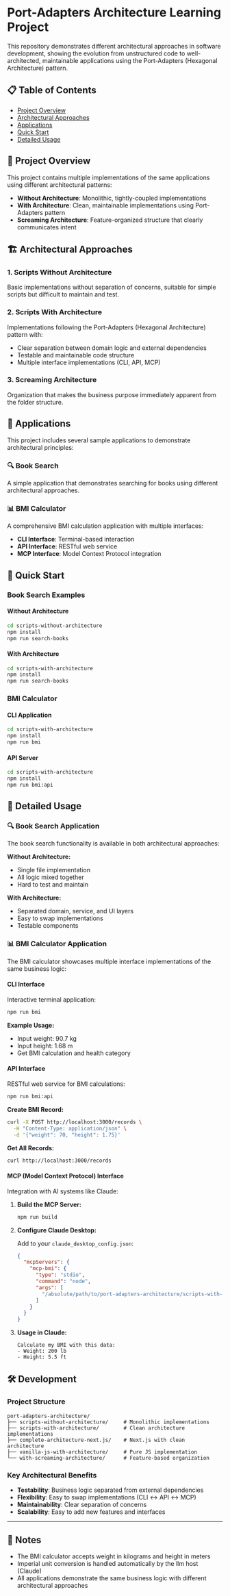 # Port-Adapters Architecture Learning Project

This repository demonstrates different architectural approaches in software development, showing the evolution from unstructured code to well-architected, maintainable applications using the Port-Adapters (Hexagonal Architecture) pattern.

## 📋 Table of Contents

- [Project Overview](#project-overview)
- [Architectural Approaches](#architectural-approaches)
- [Applications](#applications)
- [Quick Start](#quick-start)
- [Detailed Usage](#detailed-usage)

## 🎯 Project Overview

This project contains multiple implementations of the same applications using different architectural patterns:

- **Without Architecture**: Monolithic, tightly-coupled implementations
- **With Architecture**: Clean, maintainable implementations using Port-Adapters pattern
- **Screaming Architecture**: Feature-organized structure that clearly communicates intent

## 🏗️ Architectural Approaches

### 1. Scripts Without Architecture

Basic implementations without separation of concerns, suitable for simple scripts but difficult to maintain and test.

### 2. Scripts With Architecture

Implementations following the Port-Adapters (Hexagonal Architecture) pattern with:

- Clear separation between domain logic and external dependencies
- Testable and maintainable code structure
- Multiple interface implementations (CLI, API, MCP)

### 3. Screaming Architecture

Organization that makes the business purpose immediately apparent from the folder structure.

## 📱 Applications

This project includes several sample applications to demonstrate architectural principles:

### 🔍 Book Search

A simple application that demonstrates searching for books using different architectural approaches.

### 📊 BMI Calculator

A comprehensive BMI calculation application with multiple interfaces:

- **CLI Interface**: Terminal-based interaction
- **API Interface**: RESTful web service
- **MCP Interface**: Model Context Protocol integration

## 🚀 Quick Start

### Book Search Examples

#### Without Architecture

```bash
cd scripts-without-architecture
npm install
npm run search-books
```

#### With Architecture

```bash
cd scripts-with-architecture
npm install
npm run search-books
```

### BMI Calculator

#### CLI Application

```bash
cd scripts-with-architecture
npm install
npm run bmi
```

#### API Server

```bash
cd scripts-with-architecture
npm install
npm run bmi:api
```

## 📖 Detailed Usage

### 🔍 Book Search Application

The book search functionality is available in both architectural approaches:

**Without Architecture:**

- Single file implementation
- All logic mixed together
- Hard to test and maintain

**With Architecture:**

- Separated domain, service, and UI layers
- Easy to swap implementations
- Testable components

### 📊 BMI Calculator Application

The BMI calculator showcases multiple interface implementations of the same business logic:

#### CLI Interface

Interactive terminal application:

```bash
npm run bmi
```

**Example Usage:**

- Input weight: 90.7 kg
- Input height: 1.68 m
- Get BMI calculation and health category

#### API Interface

RESTful web service for BMI calculations:

```bash
npm run bmi:api
```

**Create BMI Record:**

```bash
curl -X POST http://localhost:3000/records \
  -H "Content-Type: application/json" \
  -d '{"weight": 70, "height": 1.75}'
```

**Get All Records:**

```bash
curl http://localhost:3000/records
```

#### MCP (Model Context Protocol) Interface

Integration with AI systems like Claude:

1. **Build the MCP Server:**

   ```bash
   npm run build
   ```

2. **Configure Claude Desktop:**

   Add to your `claude_desktop_config.json`:

   ```json
   {
     "mcpServers": {
       "mcp-bmi": {
         "type": "stdio",
         "command": "node",
         "args": [
           "/absolute/path/to/port-adapters-architecture/scripts-with-architecture/dist/bmi/mcp/server.js"
         ]
       }
     }
   }
   ```

3. **Usage in Claude:**
   ```
   Calculate my BMI with this data:
   - Weight: 200 lb
   - Height: 5.5 ft
   ```

## 🛠️ Development

### Project Structure

```
port-adapters-architecture/
├── scripts-without-architecture/     # Monolithic implementations
├── scripts-with-architecture/        # Clean architecture implementations
├── complete-architecture-next.js/    # Next.js with clean architecture
├── vanilla-js-with-architecture/     # Pure JS implementation
└── with-screaming-architecture/      # Feature-based organization
```

### Key Architectural Benefits

- **Testability**: Business logic separated from external dependencies
- **Flexibility**: Easy to swap implementations (CLI ↔ API ↔ MCP)
- **Maintainability**: Clear separation of concerns
- **Scalability**: Easy to add new features and interfaces

---

## 📝 Notes

- The BMI calculator accepts weight in kilograms and height in meters
- Imperial unit conversion is handled automatically by the llm host (Claude)
- All applications demonstrate the same business logic with different architectural approaches
